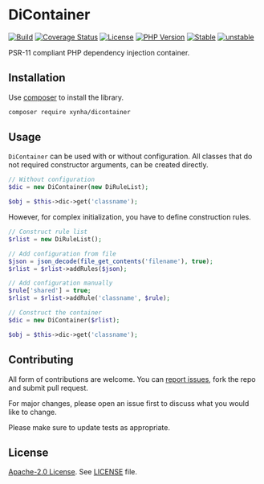 # DiContainer
[![Build](https://github.com/pattisahusiwa/dicontainer/workflows/Build/badge.svg?branch=master)](https://github.com/pattisahusiwa/dicontainer/actions)
[![Coverage Status](https://coveralls.io/repos/github/pattisahusiwa/dicontainer/badge.svg?branch=master)](https://coveralls.io/github/pattisahusiwa/dicontainer?branch=master)
[![License](https://img.shields.io/github/license/pattisahusiwa/dicontainer)](https://github.com/pattisahusiwa/dicontainer/blob/master/LICENSE)
[![PHP Version](https://img.shields.io/packagist/php-v/xynha/dicontainer)](https://packagist.org/packages/xynha/dicontainer)
[![Stable](https://img.shields.io/packagist/v/xynha/dicontainer?label=stable)](https://packagist.org/packages/xynha/dicontainer)
[![unstable](https://img.shields.io/packagist/v/xynha/dicontainer?include_prereleases&label=unstable)](https://packagist.org/packages/xynha/dicontainer)

PSR-11 compliant PHP dependency injection container.

## Installation
Use [composer](https://getcomposer.org/) to install the library.
```bash
composer require xynha/dicontainer
```

## Usage
`DiContainer` can be used with or without configuration.
All classes that do not required constructor arguments, can be created directly.
````php
// Without configuration
$dic = new DiContainer(new DiRuleList);

$obj = $this->dic->get('classname');
````

However, for complex initialization, you have to define construction rules.
````php
// Construct rule list
$rlist = new DiRuleList();

// Add configuration from file
$json = json_decode(file_get_contents('filename'), true);
$rlist = $rlist->addRules($json);

// Add configuration manually
$rule['shared'] = true;
$rlist = $rlist->addRule('classname', $rule);

// Construct the container
$dic = new DiContainer($rlist);

$obj = $this->dic->get('classname');
````
## Contributing
All form of contributions are welcome. You can [report issues](https://github.com/pattisahusiwa/dicontainer/issues), fork the repo and submit pull request.

For major changes, please open an issue first to discuss what you would like to change.

Please make sure to update tests as appropriate.

## License
[Apache-2.0 License](https://opensource.org/licenses/Apache-2.0). See [LICENSE](https://github.com/pattisahusiwa/dicontainer/blob/master/LICENSE) file.
